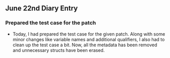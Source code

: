 ## June 22nd Diary Entry

### Prepared the test case for the patch
- Today, I had prepared the test case for the given patch. Along with some minor changes like variable names and additional qualifiers, I also had to clean up the test case a bit. Now, all the metadata has been removed and unnecessary structs have been erased.

